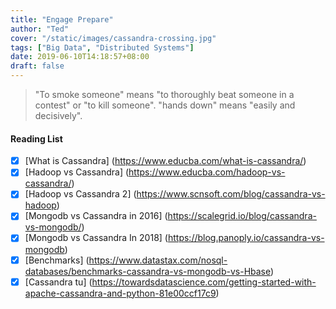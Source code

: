 ```yaml
---
title: "Engage Prepare"
author: "Ted"
cover: "/static/images/cassandra-crossing.jpg"
tags: ["Big Data", "Distributed Systems"]
date: 2019-06-10T14:18:57+08:00
draft: false
---
```


> "To smoke someone" means "to thoroughly beat someone in a contest" or "to kill someone".
> "hands down" means "easily and decisively".

<!--more-->
#### Reading List

- [x] [What is Cassandra] (https://www.educba.com/what-is-cassandra/)
- [x] [Hadoop vs Cassandra] (https://www.educba.com/hadoop-vs-cassandra/) 
- [x] [Hadoop vs Cassandra 2] (https://www.scnsoft.com/blog/cassandra-vs-hadoop)
- [x] [Mongodb vs Cassandra in 2016] (https://scalegrid.io/blog/cassandra-vs-mongodb/)
- [x] [Mongodb vs Cassandra In 2018] (https://blog.panoply.io/cassandra-vs-mongodb)
- [x] [Benchmarks] (https://www.datastax.com/nosql-databases/benchmarks-cassandra-vs-mongodb-vs-Hbase)
- [x] [Cassandra tu] (https://towardsdatascience.com/getting-started-with-apache-cassandra-and-python-81e00ccf17c9)